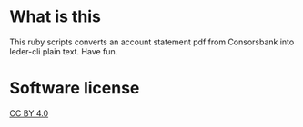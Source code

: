 # What is this
This ruby scripts converts an account statement pdf from Consorsbank into leder-cli plain text. Have fun.

# Software license
[CC BY 4.0](https://creativecommons.org/licenses/by/4.0/)
